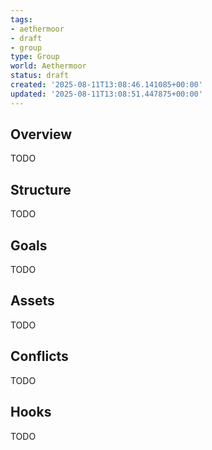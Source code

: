 ```yaml
---
tags:
- aethermoor
- draft
- group
type: Group
world: Aethermoor
status: draft
created: '2025-08-11T13:08:46.141085+00:00'
updated: '2025-08-11T13:08:51.447875+00:00'
---
```



## Overview

TODO
## Structure

TODO
## Goals

TODO
## Assets

TODO
## Conflicts

TODO
## Hooks

TODO
